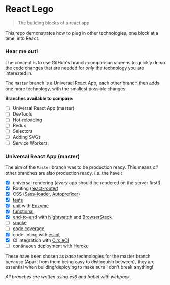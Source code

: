 # React Lego

> The building blocks of a react app

This repo demonstrates how to plug in other technologies, one block at a time, into React.

### Hear me out!

The concept is to use GitHub's branch-comparison screens to quickly demo the code changes that are needed for *only* the technology you are interested in.

The `Master` branch is a Universal React App, each other branch then adds one more technology, with the smallest possible changes.

**Branches available to compare:**

 * [ ] Universal React App (master)
 * [ ] DevTools
 * [ ] [Hot-reloading](https://github.com/peter-mouland/react-lego/compare/react-hot-loader)
 * [ ] Redux
 * [ ] Selectors
 * [ ] Adding SVGs
 * [ ] Service Workers

### Universal React App (master)

The aim of the `Master` branch was to be production ready.
This means _all_ other branches are also production ready. i.e. the have :

 * [x] universal rendering (_every_ app should be rendered on the server first!)
 * [x] Routing ([react-router](https://github.com/reactjs/react-router))
 * [x] CSS ([Sass-loader](https://github.com/jtangelder/sass-loader), [Autoprefixer](https://github.com/postcss/autoprefixer))
 * [x] [tests](/tests/README.md)
  * [x] [unit](/tests/README.md#unit-testing) with [Enzyme](https://github.com/airbnb/enzyme)
  * [x] [functional](/tests/README.md#functional-testing)
  * [x] [end-to-end](/tests/README.md#e2e-testing) with [Nightwatch](http://nightwatchjs.org/) and [BrowserStack](https://www.browserstack.com)
  * [ ] [smoke](/tests/README.md#smoke-testing)
  * [ ] [code coverage](/tests/README.md#code-coverage)
 * [x] code linting with [eslint](http://eslint.org/)
 * [x] CI integration with [CircleCI](https://circleci.com/)
 * [ ] continuous deployment with [Heroku](http://www.heroku.com/)

These have been chosen as _base_ technologies for the master branch because (Apart from them being easy to distinguish between),
they are essential when building/deploying to make sure I don't break anything!

_All branches are written using es6 and babel with webpack._
